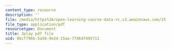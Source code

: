 ```yaml
---
content_type: resource
description: ''
file: /media/https%3A/open-learning-course-data-rc.s3.amazonaws.com/15-s12-blockchain-and-money-fall-2018/8bcf796b5a589e2d15aa7746df495711_sMnBl0g3Ev4.pdf
file_type: application/pdf
resourcetype: Document
title: 3play pdf file
uid: 8bcf796b-5a58-9e2d-15aa-7746df495711
---
```

